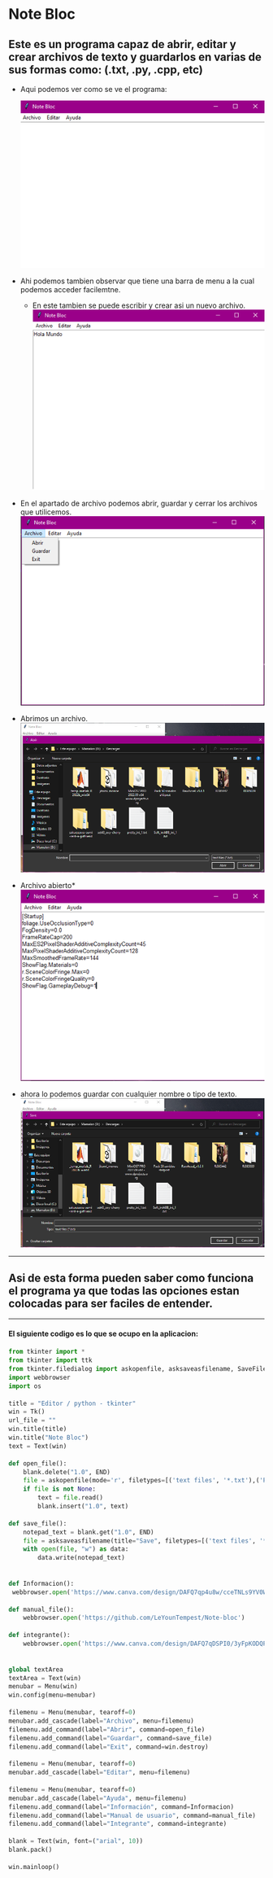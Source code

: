 # Note Bloc
## Este es un programa capaz de abrir, editar y crear archivos de texto y guardarlos en varias de sus formas como: (.txt, .py, .cpp, etc)
* Aqui podemos ver como se ve el programa:

  !["ilustracion"](foto1.png)
* Ahi podemos tambien observar que tiene una barra de menu a la cual podemos acceder facilemtne.
  * En este tambien se puede escribir y crear asi un nuevo archivo.
  !["ilustracion"](foto2.png)
* En el apartado de archivo podemos abrir, guardar y cerrar los archivos que utilicemos.
!["ilustracion"](foto3.png)
* Abrimos un archivo.
!["ilustracion"](foto4.png)
* Archivo abierto*
!["ilustracion"](foto5-.png)
* ahora lo podemos guardar con cualquier nombre o tipo de texto.
!["ilustracion"](foto6.png)
----
## Asi de esta forma pueden saber como funciona el programa ya que todas las opciones estan colocadas para ser faciles de entender.
----
#### El siguiente codigo es lo que se ocupo en la aplicacion:
```py
from tkinter import *
from tkinter import ttk
from tkinter.filedialog import askopenfile, asksaveasfilename, SaveFileDialog 
import webbrowser 
import os 

title = "Editor / python - tkinter"
win = Tk()
url_file = "" 
win.title(title)
win.title("Note Bloc")
text = Text(win)

def open_file():
    blank.delete("1.0", END)
    file = askopenfile(mode='r', filetypes=[('text files', '*.txt'),('Python', '*.py'),('C++', '*.cpp'),('C#', '*.cs'),('todos los archivos', '*.*')])
    if file is not None:
        text = file.read()
        blank.insert("1.0", text)

def save_file():
    notepad_text = blank.get("1.0", END)
    file = asksaveasfilename(title="Save", filetypes=[('text files', '*.txt'),('Python', '*.py'),('C++', '*.cpp'),('C#', '*.cs'),('todos los archivos', '*.*')])
    with open(file, "w") as data:
        data.write(notepad_text)
        
        
def Informacion():
 webbrowser.open('https://www.canva.com/design/DAFQ7qp4u8w/cceTNLs9YV0W2ZkNou1Z2g/view?utm_content=DAFQ7qp4u8w&utm_campaign=designshare&utm_medium=link&utm_source=publishsharelink')
    
def manual_file(): 
    webbrowser.open('https://github.com/LeYounTempest/Note-bloc')
        
def integrante():
    webbrowser.open('https://www.canva.com/design/DAFQ7qDSPI0/3yFpKODQPCO24w9T-BU3CA/view?utm_content=DAFQ7qDSPI0&utm_campaign=designshare&utm_medium=link&utm_source=publishsharelink')
    
    
global textArea
textArea = Text(win)
menubar = Menu(win)
win.config(menu=menubar)

filemenu = Menu(menubar, tearoff=0)
menubar.add_cascade(label="Archivo", menu=filemenu)
filemenu.add_command(label="Abrir", command=open_file)
filemenu.add_command(label="Guardar", command=save_file)
filemenu.add_command(label="Exit", command=win.destroy)

filemenu = Menu(menubar, tearoff=0)
menubar.add_cascade(label="Editar", menu=filemenu)

filemenu = Menu(menubar, tearoff=0)
menubar.add_cascade(label="Ayuda", menu=filemenu)
filemenu.add_command(label="Información", command=Informacion)
filemenu.add_command(label="Manual de usuario", command=manual_file)
filemenu.add_command(label="Integrante", command=integrante)

blank = Text(win, font=("arial", 10))
blank.pack()

win.mainloop()
```
